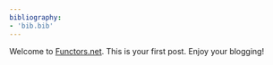 ```yaml
---
bibliography:
- 'bib.bib'
---
```

Welcome to [Functors.net](https://functors.net). This is your first post. Enjoy your blogging!
